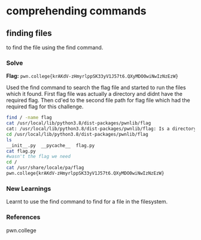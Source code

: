 # comprehending commands

## finding files
to find the file using the find command.

### Solve
**Flag:** `pwn.college{krAKdV-zHmyrlppSK33yV1J57t6.QXyMDO0wiNwIzNzEzW}`

Used the find command to search the flag file and started to run the files which it found. First flag file was actually a directory and didnt have the required flag. Then cd'ed to the second file path for flag file which had the required flag for this challenge.

```bash
find / -name flag
cat /usr/local/lib/python3.8/dist-packages/pwnlib/flag
cat: /usr/local/lib/python3.8/dist-packages/pwnlib/flag: Is a directory
cd /usr/local/lib/python3.8/dist-packages/pwnlib/flag
ls
__init__.py  __pycache__  flag.py
cat flag.py
#wasn't the flag we need
cd /
cat /usr/share/locale/pa/flag
pwn.college{krAKdV-zHmyrlppSK33yV1J57t6.QXyMDO0wiNwIzNzEzW}
```

### New Learnings
Learnt to use the find command to find for a file in the filesystem.

### References 
pwn.college
